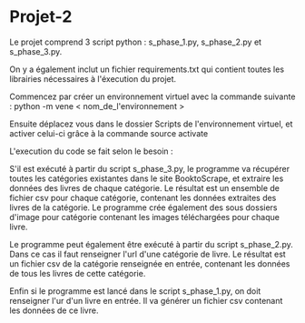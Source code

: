 # Projet-2

Le projet comprend 3 script python : s_phase_1.py, s_phase_2.py et s_phase_3.py.

On y a également inclut un fichier requirements.txt qui contient toutes les librairies nécessaires à l'éxecution du projet.

Commencez par créer un environnement virtuel avec la commande suivante :
python -m vene < nom_de_l'environnement >

Ensuite déplacez vous dans le dossier Scripts de l'environnement virtuel,
et activer celui-ci grâce à la commande source activate

L'execution du code se fait selon le besoin :

S'il est exécuté à partir du script s_phase_3.py, le programme va récupérer toutes les catégories existantes dans le site BooktoScrape,
et extraire les données des livres de chaque catégorie.
Le résultat est un ensemble de fichier csv pour chaque catégorie, contenant les données extraites des livres de la catégorie.
Le programme crée également des sous dossiers d'image pour catégorie contenant les images téléchargées pour chaque livre.

Le programme peut également être exécuté à partir du script s_phase_2.py.
Dans ce cas il faut renseigner l'url d'une catégorie de livre.
Le résultat est un fichier csv de la catégorie renseignée en entrée, contenant les données de tous les livres de cette catégorie.

Enfin si le programme est lancé dans le script s_phase_1.py, on doit renseigner l'ur d'un livre en entrée.
Il va générer un fichier csv contenant les données de ce livre.

